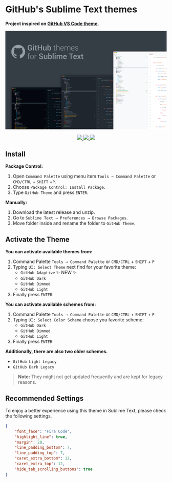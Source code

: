 # GitHub's Sublime Text themes

**Project inspired on [GitHub VS Code theme](https://github.com/primer/github-vscode-theme).**

![GitHub Sublime Text theme](./assets/screen.png)

<p align="center">
    <a href="https://github.com/mauroreisvieira/github-sublime-theme/releases" title="GitHub tag">
        <img src="https://img.shields.io/github/release/mauroreisvieira/github-sublime-theme.svg?style=for-the-badge"/>
    </a>
    <a href="" title="Sublime Version">
        <img src="https://img.shields.io/badge/built_for_sublimetext-4070-e79330?style=for-the-badge&logo=sublime-text"/>
    </a>
    <a href="https://packagecontrol.io/packages/GitHub%20Theme" title="Package Control">
        <img src="https://img.shields.io/packagecontrol/dt/GitHub%20Theme?style=for-the-badge"/>
    </a>
</p>

## Install

**Package Control:**

1. Open `Command Palette` using menu item `Tools → Command Palette` or `CMD/CTRL` + `SHIFT` +`P`.
2. Choose `Package Control: Install Package`.
3. Type `GitHub Theme` and press `ENTER`.

**Manually:**

1. Download the latest release and unzip.
2. Go to `Sublime Text → Preferences → Browse Packages`.
3. Move folder inside and rename the folder to `GitHub Theme`.

## Activate the Theme

**You can activate available themes from:**

1. Command Palette `Tools → Command Palette` or `CMD/CTRL` + `SHIFT` + `P`
2. Typing `UI: Select Theme` next find for your favorite theme:
    - `GitHub Adaptive` ✨ NEW ✨
    - `GitHub Dark`
    - `GitHub Dimmed`
    - `GitHub Light`
3. Finally press `ENTER`:

**You can activate available schemes from:**

1. Command Palette `Tools → Command Palette` or `CMD/CTRL` + `SHIFT` + `P`
2. Typing `UI: Select Color Scheme` choose you favorite scheme:
    - `GitHub Dark`
    - `GitHub Dimmed`
    - `GitHub Light`
3. Finally press `ENTER`:

**Additionally, there are also two older schemes.**

-   `GitHub Light Legacy`
-   `GitHub Dark Legacy`

> **Note:** They might not get updated frequently and are kept for legacy reasons.

## Recommended Settings

To enjoy a better experience using this theme in Sublime Text, please check the following settings.

```json
{
    "font_face": "Fira Code",
    "highlight_line": true,
    "margin": 20,
    "line_padding_bottom": 7,
    "line_padding_top": 7,
    "caret_extra_bottom": 12,
    "caret_extra_top": 12,
    "hide_tab_scrolling_buttons": true
}
```
